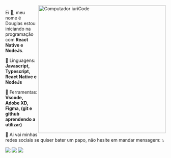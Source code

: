 <img src="https://raw.githubusercontent.com/MicaelliMedeiros/micaellimedeiros/master/image/computer-illustration.png" min-width="400px" max-width="400px" width="400px" align="right" alt="Computador iuriCode">

<p align="left"> 
  Ei 👋, meu nome é Douglas estou iniciando na programação com <strong>React Native e NodeJs</strong>.<br>
</p>

<p align="left">
  🦄 Linguagens: <strong>Javascript, Typescript, React Native e NodeJs</strong>
</p>

<p align="left">
  💼 Ferramentas: <strong>Vscode, Adobe XD, Figma, (git e github aprendendo a utilizar)</strong>
</p>

<p align="left">
  💌 Ai vai minhas redes sociais se quiser bater um papo, não hesite em mandar mensagem: ⤵️
</p>

<p align="left">
    <a href="https://www.linkedin.com/in/douglas-lopes-b72b041aa/" alt="Linkedin">
  <img src="https://img.shields.io/badge/-Linkedin-0e76a8?style=flat-square&logo=Linkedin&logoColor=white&link=https://www.linkedin.com/in/douglas-lopes-b72b041aa/" /></a>

  <a href="https://www.facebook.com/dougllas.lopes.13" alt="Facebook">
  <img src="https://img.shields.io/badge/-Facebook-3b5998?style=flat-square&labelColor=3b5998&logo=facebook&logoColor=white&link=https://www.facebook.com/dougllas.lopes.13"/></a>

  <a href="https://www.instagram.com/dougllas.lopes.92" alt="Instagram">
  <img src="https://img.shields.io/badge/-Instagram-DF0174?style=flat-square&labelColor=DF0174&logo=instagram&logoColor=white&link=https://www.instagram.com/dougllas.lopes.92"/></a>
</p>  
